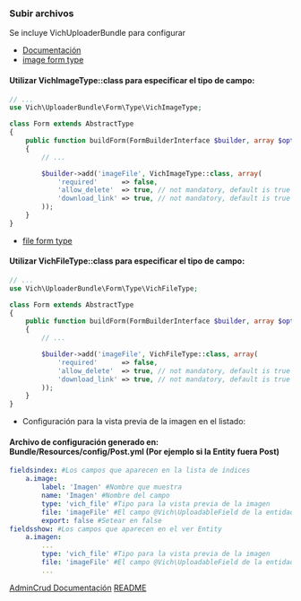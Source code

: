 ### Subir archivos
Se incluye VichUploaderBundle para configurar
* [Documentación](https://github.com/dustin10/VichUploaderBundle/blob/master/Resources/doc/usage.md)
* [image form type](https://github.com/dustin10/VichUploaderBundle/blob/master/Resources/doc/form/vich_image_type.md)

#### Utilizar VichImageType::class para especificar el tipo de campo:
```php
// ...
use Vich\UploaderBundle\Form\Type\VichImageType;

class Form extends AbstractType
{
    public function buildForm(FormBuilderInterface $builder, array $options)
    {
        // ...

        $builder->add('imageFile', VichImageType::class, array(
            'required'      => false,
            'allow_delete'  => true, // not mandatory, default is true
            'download_link' => true, // not mandatory, default is true
        ));
    }
}
```

* [file form type](https://github.com/dustin10/VichUploaderBundle/blob/master/Resources/doc/form/vich_file_type.md)

#### Utilizar VichFileType::class para especificar el tipo de campo:
```php
// ...
use Vich\UploaderBundle\Form\Type\VichFileType;

class Form extends AbstractType
{
    public function buildForm(FormBuilderInterface $builder, array $options)
    {
        // ...

        $builder->add('imageFile', VichFileType::class, array(
            'required'      => false,
            'allow_delete'  => true, // not mandatory, default is true
            'download_link' => true, // not mandatory, default is true
        ));
    }
}
```

* Configuración para la vista previa de la imagen en el listado:

#### Archivo de configuración generado en: Bundle/Resources/config/Post.yml (Por ejemplo si la Entity fuera Post)
```yaml
fieldsindex: #Los campos que aparecen en la lista de índices
    a.image:
        label: 'Imagen' #Nombre que muestra
        name: 'Imagen' #Nombre del campo
        type: 'vich_file' #Tipo para la vista previa de la imagen
        file: 'imageFile' #El campo @Vich\UploadableField de la entidad
        export: false #Setear en false
fieldsshow: #Los campos que aparecen en el ver Entity
    a.imagen:
        ...
        type: 'vich_file' #Tipo para la vista previa de la imagen
        file: 'imageFile' #El campo @Vich\UploadableField de la entidad
        ...
```

[AdminCrud Documentación](Resources/doc/documentacion.md)
[README](https://github.com/MWSimple/AdminCrudBundle/blob/version30/README.md)
